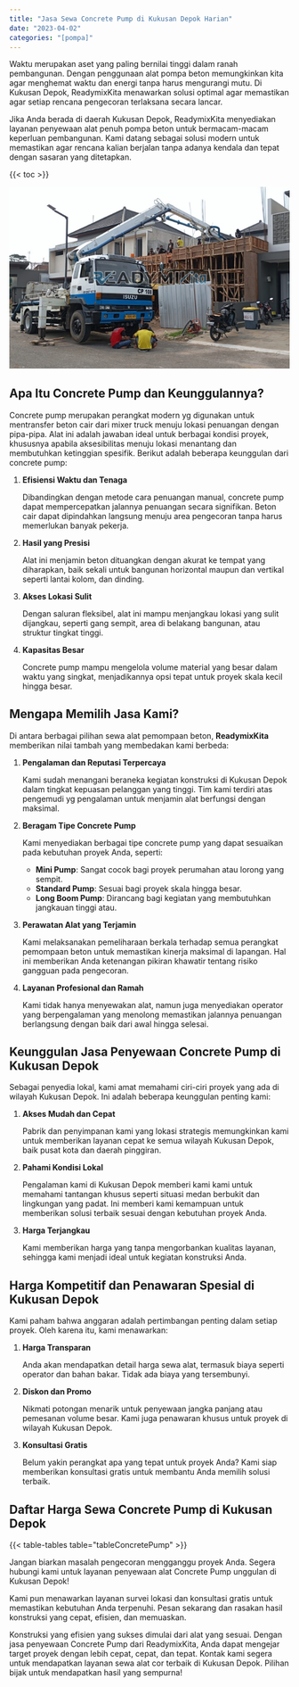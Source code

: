 ```yaml
---
title: "Jasa Sewa Concrete Pump di Kukusan Depok Harian"
date: "2023-04-02"
categories: "[pompa]"
---
```


Waktu merupakan aset yang paling bernilai tinggi dalam ranah pembangunan. Dengan penggunaan alat pompa beton memungkinkan kita agar menghemat waktu dan energi tanpa harus mengurangi mutu. Di Kukusan Depok, ReadymixKita menawarkan solusi optimal agar memastikan agar setiap rencana pengecoran terlaksana secara lancar.

Jika Anda berada di daerah Kukusan Depok, ReadymixKita menyediakan layanan penyewaan alat penuh pompa beton untuk bermacam-macam keperluan pembangunan. Kami datang sebagai solusi modern untuk memastikan agar rencana kalian berjalan tanpa adanya kendala dan tepat dengan sasaran yang ditetapkan.

{{< toc >}}

![Jasa Sewa Concrete Pump di Kukusan Depok Harian](/images/pompa/sewa-pompa-02.jpg)

## Apa Itu Concrete Pump dan Keunggulannya?

Concrete pump merupakan perangkat modern yg digunakan untuk mentransfer beton cair dari mixer truck menuju lokasi penuangan dengan pipa-pipa. Alat ini adalah jawaban ideal untuk berbagai kondisi proyek, khususnya apabila aksesibilitas menuju lokasi menantang dan membutuhkan ketinggian spesifik. Berikut adalah beberapa keunggulan dari concrete pump:

1. **Efisiensi Waktu dan Tenaga**

   Dibandingkan dengan metode cara penuangan manual, concrete pump dapat mempercepatkan jalannya penuangan secara signifikan. Beton cair dapat dipindahkan langsung menuju area pengecoran tanpa harus memerlukan banyak pekerja.

2. **Hasil yang Presisi**

   Alat ini menjamin beton dituangkan dengan akurat ke tempat yang diharapkan, baik sekali untuk bangunan horizontal maupun dan vertikal seperti lantai kolom, dan dinding.

3. **Akses Lokasi Sulit**

   Dengan saluran fleksibel, alat ini mampu menjangkau lokasi yang sulit dijangkau, seperti gang sempit, area di belakang bangunan, atau struktur tingkat tinggi.

4. **Kapasitas Besar**

   Concrete pump mampu mengelola volume material yang besar dalam waktu yang singkat, menjadikannya opsi tepat untuk proyek skala kecil hingga besar.

## Mengapa Memilih Jasa Kami?

Di antara berbagai pilihan sewa alat pemompaan beton, **ReadymixKita** memberikan nilai tambah yang membedakan kami berbeda:

1. **Pengalaman dan Reputasi Terpercaya**

   Kami sudah menangani beraneka kegiatan konstruksi di Kukusan Depok dalam tingkat kepuasan pelanggan yang tinggi. Tim kami terdiri atas pengemudi yg pengalaman untuk menjamin alat berfungsi dengan maksimal.

2. **Beragam Tipe Concrete Pump**

   Kami menyediakan berbagai tipe concrete pump yang dapat sesuaikan pada kebutuhan proyek Anda, seperti:
   - **Mini Pump**: Sangat cocok bagi proyek perumahan atau lorong yang sempit.
   - **Standard Pump**: Sesuai bagi proyek skala hingga besar.
   - **Long Boom Pump**: Dirancang bagi kegiatan yang membutuhkan jangkauan tinggi atau.

3. **Perawatan Alat yang Terjamin**

   Kami melaksanakan pemeliharaan berkala terhadap semua perangkat pemompaan beton untuk memastikan kinerja maksimal di lapangan. Hal ini memberikan Anda ketenangan pikiran khawatir tentang risiko gangguan pada pengecoran.

4. **Layanan Profesional dan Ramah**

   Kami tidak hanya menyewakan alat, namun juga menyediakan operator yang berpengalaman yang menolong memastikan jalannya penuangan berlangsung dengan baik dari awal hingga selesai.

## Keunggulan Jasa Penyewaan Concrete Pump di Kukusan Depok

Sebagai penyedia lokal, kami amat memahami ciri-ciri proyek yang ada di wilayah Kukusan Depok. Ini adalah beberapa keunggulan penting kami:

1. **Akses Mudah dan Cepat**

   Pabrik dan penyimpanan kami yang lokasi strategis memungkinkan kami untuk memberikan layanan cepat ke semua wilayah Kukusan Depok, baik pusat kota dan daerah pinggiran.

2. **Pahami Kondisi Lokal**

   Pengalaman kami di Kukusan Depok memberi kami kami untuk memahami tantangan khusus seperti situasi medan berbukit dan lingkungan yang padat. Ini memberi kami kemampuan untuk memberikan solusi terbaik sesuai dengan kebutuhan proyek Anda.

3. **Harga Terjangkau**

   Kami memberikan harga yang tanpa mengorbankan kualitas layanan, sehingga kami menjadi ideal untuk kegiatan konstruksi Anda.

## Harga Kompetitif dan Penawaran Spesial di Kukusan Depok

Kami paham bahwa anggaran adalah pertimbangan penting dalam setiap proyek. Oleh karena itu, kami menawarkan:

1. **Harga Transparan**

   Anda akan mendapatkan detail harga sewa alat, termasuk biaya seperti operator dan bahan bakar. Tidak ada biaya yang tersembunyi.

2. **Diskon dan Promo**

   Nikmati potongan menarik untuk penyewaan jangka panjang atau pemesanan volume besar. Kami juga penawaran khusus untuk proyek di wilayah Kukusan Depok.

3. **Konsultasi Gratis**

   Belum yakin perangkat apa yang tepat untuk proyek Anda? Kami siap memberikan konsultasi gratis untuk membantu Anda memilih solusi terbaik.

## Daftar Harga Sewa Concrete Pump di Kukusan Depok

{{< table-tables table="tableConcretePump" >}}

Jangan biarkan masalah pengecoran mengganggu proyek Anda. Segera hubungi kami untuk layanan penyewaan alat Concrete Pump unggulan di Kukusan Depok!

Kami pun menawarkan layanan survei lokasi dan konsultasi gratis untuk memastikan kebutuhan Anda terpenuhi. Pesan sekarang dan rasakan hasil konstruksi yang cepat, efisien, dan memuaskan.

Konstruksi yang efisien yang sukses dimulai dari alat yang sesuai. Dengan jasa penyewaan Concrete Pump dari ReadymixKita, Anda dapat mengejar target proyek dengan lebih cepat, cepat, dan tepat. Kontak kami segera untuk mendapatkan layanan sewa alat cor terbaik di Kukusan Depok. Pilihan bijak untuk mendapatkan hasil yang sempurna!